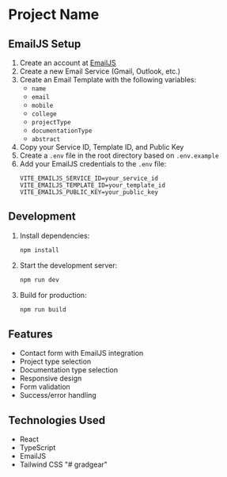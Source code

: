 # Project Name

## EmailJS Setup

1. Create an account at [EmailJS](https://www.emailjs.com/)
2. Create a new Email Service (Gmail, Outlook, etc.)
3. Create an Email Template with the following variables:
   - `name`
   - `email`
   - `mobile`
   - `college`
   - `projectType`
   - `documentationType`
   - `abstract`
4. Copy your Service ID, Template ID, and Public Key
5. Create a `.env` file in the root directory based on `.env.example`
6. Add your EmailJS credentials to the `.env` file:
   ```
   VITE_EMAILJS_SERVICE_ID=your_service_id
   VITE_EMAILJS_TEMPLATE_ID=your_template_id
   VITE_EMAILJS_PUBLIC_KEY=your_public_key
   ```

## Development

1. Install dependencies:
   ```bash
   npm install
   ```

2. Start the development server:
   ```bash
   npm run dev
   ```

3. Build for production:
   ```bash
   npm run build
   ```

## Features

- Contact form with EmailJS integration
- Project type selection
- Documentation type selection
- Responsive design
- Form validation
- Success/error handling

## Technologies Used

- React
- TypeScript
- EmailJS
- Tailwind CSS "# gradgear" 
